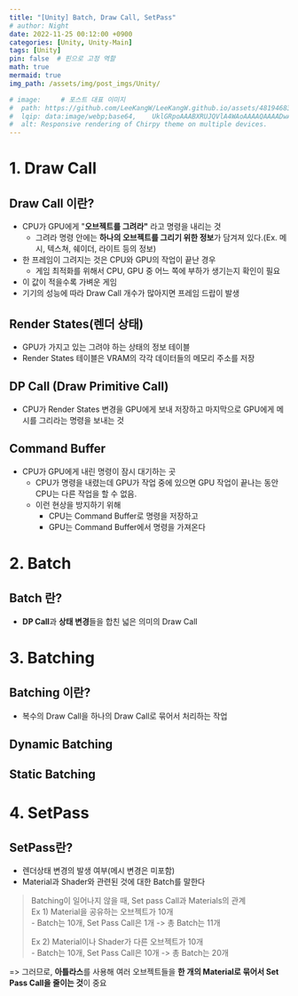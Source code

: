 ```yaml
---
title: "[Unity] Batch, Draw Call, SetPass"
# author: Night
date: 2022-11-25 00:12:00 +0900
categories: [Unity, Unity-Main]
tags: [Unity]
pin: false  # 핀으로 고정 역할
math: true
mermaid: true
img_path: /assets/img/post_imgs/Unity/

# image:     # 포스트 대표 이미지
#  path: https://github.com/LeeKangW/LeeKangW.github.io/assets/48194683/7e5b8251-2544-4eea-b702-ad59aa404e9e
#  lqip: data:image/webp;base64,    UklGRpoAAABXRUJQVlA4WAoAAAAQAAAADwAABwAAQUxQSDIAAAARL0AmbZurmr57yyIiqE8oiG0bejIYEQTgqiDA9vqnsUSI6H+oAERp2HZ65qP/VIAWAFZQOCBCAAAA8AEAnQEqEAAIAAVAfCWkAALp8sF8rgRgAP7o9FDvMCkMde9PK7euH5M1m6VWoDXf2FkP3BqV0ZYbO6NA/VFIAAAA
#  alt: Responsive rendering of Chirpy theme on multiple devices.
---
```


# 1\. Draw Call

## Draw Call 이란?

-   CPU가 GPU에게 "**오브젝트를 그려라"** 라고 명령을 내리는 것
    -   그려라 명령 안에는 **하나의 오브젝트를 그리기 위한 정보**가 담겨져 있다.(Ex. 메시, 텍스쳐, 쉐이더, 라이트 등의 정보)
-   한 프레임이 그려지는 것은 CPU와 GPU의 작업이 끝난 경우
    -   게임 최적화를 위해서 CPU, GPU 중 어느 쪽에 부하가 생기는지 확인이 필요
-   이 값이 적을수록 가벼운 게임
-   기기의 성능에 따라 Draw Call 개수가 많아지면 프레임 드랍이 발생

## Render States(렌더 상태)

-   GPU가 가지고 있는 그려야 하는 상태의 정보 테이블
-   Render States 테이블은 VRAM의 각각 데이터들의 메모리 주소를 저장

## DP Call (Draw Primitive Call)

-   CPU가 Render States 변경을 GPU에게 보내 저장하고 마지막으로 GPU에게 메시를 그리라는 명령을 보내는 것

## Command Buffer

-   CPU가 GPU에게 내린 명령이 잠시 대기하는 곳
    -   CPU가 명령을 내렸는데 GPU가 작업 중에 있으면 GPU 작업이 끝나는 동안 CPU는 다른 작업을 할 수 없음.
    -   이런 현상을 방지하기 위해
        -   CPU는 Command Buffer로 명령을 저장하고
        -   GPU는 Command Buffer에서 명령을 가져온다

# 2\. Batch

## Batch 란?

-   **DP Call**과 **상태 변경**들을 합친 넓은 의미의 Draw Call

# 3\. Batching

## Batching 이란?

-   복수의 Draw Call을 하나의 Draw Call로 묶어서 처리하는 작업

## Dynamic Batching

## Static Batching

# 4\. SetPass

## SetPass란?

-   렌더상태 변경의 발생 여부(메시 변경은 미포함)
-   Material과 Shader와 관련된 것에 대한 Batch를 말한다

> Batching이 일어나지 않을 때, Set pass Call과 Materials의 관계  
> Ex 1) Material을 공유하는 오브젝트가 10개  
> \- Batch는 10개, Set Pass Call은 1개 -> 총 Batch는 11개  
>   
> Ex 2) Material이나 Shader가 다른 오브젝트가 10개  
> \- Batch는 10개, Set Pass Call은 10개 -> 총 Batch는 20개

\=> 그러므로, **아틀라스**를 사용해 여러 오브젝트들을 **한 개의 Material로 묶어서 Set Pass Call을 줄이는 것**이 중요
